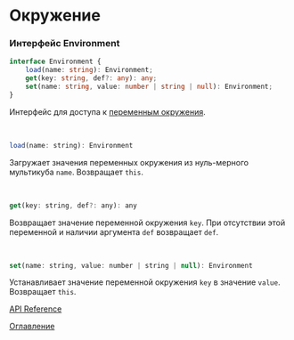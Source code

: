 # Окружение

### Интерфейс Environment<a name="Environment"></a>
```ts
interface Environment {
    load(name: string): Environment;
    get(key: string, def?: any): any;
    set(name: string, value: number | string | null): Environment;
}
```
Интерфейс для доступа к [переменным окружения](https://ru.wikipedia.org/wiki/%D0%9F%D0%B5%D1%80%D0%B5%D0%BC%D0%B5%D0%BD%D0%BD%D0%B0%D1%8F_%D1%81%D1%80%D0%B5%D0%B4%D1%8B).

&nbsp;

```js
load(name: string): Environment
```
Загружает значения переменных окружения из нуль-мерного мультикуба `name`. Возвращает `this`.

&nbsp;

```js
get(key: string, def?: any): any
```
Возвращает значение переменной окружения `key`. При отсутствии этой переменной и наличии аргумента `def` возвращает `def`.

&nbsp;

```js
set(name: string, value: number | string | null): Environment
```
Устанавливает значение переменной окружения `key` в значение `value`. Возвращает `this`.


[API Reference](API.md)

[Оглавление](../README.md)
